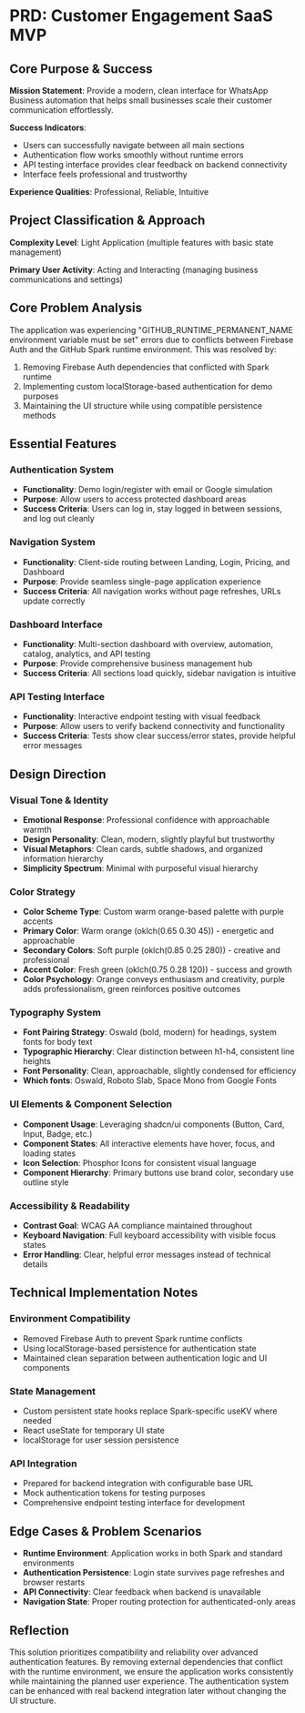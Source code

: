 # PRD: Customer Engagement SaaS MVP

## Core Purpose & Success

**Mission Statement**: Provide a modern, clean interface for WhatsApp Business automation that helps small businesses scale their customer communication effortlessly.

**Success Indicators**: 
- Users can successfully navigate between all main sections
- Authentication flow works smoothly without runtime errors
- API testing interface provides clear feedback on backend connectivity
- Interface feels professional and trustworthy

**Experience Qualities**: Professional, Reliable, Intuitive

## Project Classification & Approach

**Complexity Level**: Light Application (multiple features with basic state management)

**Primary User Activity**: Acting and Interacting (managing business communications and settings)

## Core Problem Analysis

The application was experiencing "GITHUB_RUNTIME_PERMANENT_NAME environment variable must be set" errors due to conflicts between Firebase Auth and the GitHub Spark runtime environment. This was resolved by:

1. Removing Firebase Auth dependencies that conflicted with Spark runtime
2. Implementing custom localStorage-based authentication for demo purposes  
3. Maintaining the UI structure while using compatible persistence methods

## Essential Features

### Authentication System
- **Functionality**: Demo login/register with email or Google simulation
- **Purpose**: Allow users to access protected dashboard areas
- **Success Criteria**: Users can log in, stay logged in between sessions, and log out cleanly

### Navigation System
- **Functionality**: Client-side routing between Landing, Login, Pricing, and Dashboard
- **Purpose**: Provide seamless single-page application experience
- **Success Criteria**: All navigation works without page refreshes, URLs update correctly

### Dashboard Interface
- **Functionality**: Multi-section dashboard with overview, automation, catalog, analytics, and API testing
- **Purpose**: Provide comprehensive business management hub
- **Success Criteria**: All sections load quickly, sidebar navigation is intuitive

### API Testing Interface
- **Functionality**: Interactive endpoint testing with visual feedback
- **Purpose**: Allow users to verify backend connectivity and functionality
- **Success Criteria**: Tests show clear success/error states, provide helpful error messages

## Design Direction

### Visual Tone & Identity
- **Emotional Response**: Professional confidence with approachable warmth
- **Design Personality**: Clean, modern, slightly playful but trustworthy
- **Visual Metaphors**: Clean cards, subtle shadows, and organized information hierarchy
- **Simplicity Spectrum**: Minimal with purposeful visual hierarchy

### Color Strategy
- **Color Scheme Type**: Custom warm orange-based palette with purple accents
- **Primary Color**: Warm orange (oklch(0.65 0.30 45)) - energetic and approachable
- **Secondary Colors**: Soft purple (oklch(0.85 0.25 280)) - creative and professional
- **Accent Color**: Fresh green (oklch(0.75 0.28 120)) - success and growth
- **Color Psychology**: Orange conveys enthusiasm and creativity, purple adds professionalism, green reinforces positive outcomes

### Typography System
- **Font Pairing Strategy**: Oswald (bold, modern) for headings, system fonts for body text
- **Typographic Hierarchy**: Clear distinction between h1-h4, consistent line heights
- **Font Personality**: Clean, approachable, slightly condensed for efficiency
- **Which fonts**: Oswald, Roboto Slab, Space Mono from Google Fonts

### UI Elements & Component Selection
- **Component Usage**: Leveraging shadcn/ui components (Button, Card, Input, Badge, etc.)
- **Component States**: All interactive elements have hover, focus, and loading states
- **Icon Selection**: Phosphor Icons for consistent visual language
- **Component Hierarchy**: Primary buttons use brand color, secondary use outline style

### Accessibility & Readability
- **Contrast Goal**: WCAG AA compliance maintained throughout
- **Keyboard Navigation**: Full keyboard accessibility with visible focus states
- **Error Handling**: Clear, helpful error messages instead of technical details

## Technical Implementation Notes

### Environment Compatibility
- Removed Firebase Auth to prevent Spark runtime conflicts
- Using localStorage-based persistence for authentication state
- Maintained clean separation between authentication logic and UI components

### State Management
- Custom persistent state hooks replace Spark-specific useKV where needed
- React useState for temporary UI state
- localStorage for user session persistence

### API Integration
- Prepared for backend integration with configurable base URL
- Mock authentication tokens for testing purposes
- Comprehensive endpoint testing interface for development

## Edge Cases & Problem Scenarios

- **Runtime Environment**: Application works in both Spark and standard environments
- **Authentication Persistence**: Login state survives page refreshes and browser restarts
- **API Connectivity**: Clear feedback when backend is unavailable
- **Navigation State**: Proper routing protection for authenticated-only areas

## Reflection

This solution prioritizes compatibility and reliability over advanced authentication features. By removing external dependencies that conflict with the runtime environment, we ensure the application works consistently while maintaining the planned user experience. The authentication system can be enhanced with real backend integration later without changing the UI structure.